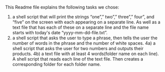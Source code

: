 This Readme file explains the following tasks we chose:
1) a shell script that will print the strings “one”,” two”,” three”,” four”, and “five” on the screen with each appearing on a separate line. As well as a text file that has each of these on a separate line and the file name starts with today's date “yyyy-mm-dd-file.txt”. 
3) a shell script that asks the user to type a phrase, then tells the user the number of words in the phrase and the number of white spaces.
4a) a shell script that asks the user for two numbers and outputs their products. 
4b) a text file with at least 4 words(folder name on each line). A shell script that reads each line of the text file. Then creates a corresponding folder for each folder name.
